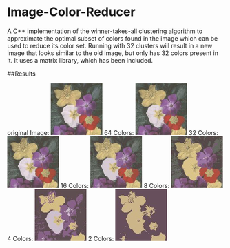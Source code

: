 # Image-Color-Reducer
A C++ implementation of the winner-takes-all clustering algorithm to approximate the optimal subset of colors found in the image which can be used to reduce its color set. Running with 32 clusters will result in a new image that looks similar to the old image, but only has 32 colors present in it. It uses a matrix library, which has been included. 

##Results

original Image:
![Original](/flowers.jpg)
64 Colors:
![64](/examples/output64.jpg)
32 Colors:
![32](/examples/output32.jpg)
16 Colors:
![16](/examples/output16.jpg)
8 Colors:
![8](/examples/output8.jpg)
4 Colors:
![4](/examples/output4.jpg)
2 Colors:
![2](/examples/output2.jpg)
